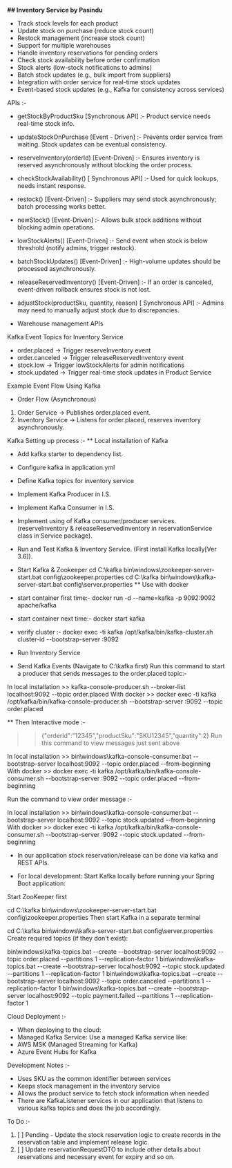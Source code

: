 **## Inventory Service by Pasindu**

* Track stock levels for each product
* Update stock on purchase (reduce stock count)
* Restock management (increase stock count)
* Support for multiple warehouses
* Handle inventory reservations for pending orders
* Check stock availability before order confirmation
* Stock alerts (low-stock notifications to admins)
* Batch stock updates (e.g., bulk import from suppliers)
* Integration with order service for real-time stock updates
* Event-based stock updates (e.g., Kafka for consistency across services)

APIs :-
* getStockByProductSku [Synchronous API] :- Product service needs real-time stock info.

* updateStockOnPurchase [Event - Driven] :- Prevents order service from waiting. Stock updates can be eventual consistency.

* reserveInventory(orderId) [Event-Driven] :- Ensures inventory is reserved asynchronously without blocking the order process.

* checkStockAvailability() [ Synchronous API] :- Used for quick lookups, needs instant response.

* restock() [Event-Driven] :- Suppliers may send stock asynchronously; batch processing works better.

* newStock() [Event-Driven] :- Allows bulk stock additions without blocking admin operations.

* lowStockAlerts() [Event-Driven] :- Send event when stock is below threshold (notify admins, trigger restock).

* batchStockUpdates() [Event-Driven] :- High-volume updates should be processed asynchronously.

* releaseReservedInventory() [Event-Driven] :- If an order is canceled, event-driven rollback ensures stock is not lost.

* adjustStock(productSku, quantity, reason) [ Synchronous API] :- Admins may need to manually adjust stock due to discrepancies.

* Warehouse management APIs


Kafka Event Topics for Inventory Service
* order.placed → Trigger reserveInventory event
* order.canceled → Trigger releaseReservedInventory event
* stock.low → Trigger lowStockAlerts for admin notifications
* stock.updated → Trigger real-time stock updates in Product Service

Example Event Flow Using Kafka
* Order Flow (Asynchronous)
1. Order Service → Publishes order.placed event.
2. Inventory Service → Listens for order.placed, reserves inventory asynchronously.

Kafka Setting up process :-
** Local installation of Kafka
* Add kafka starter to dependency list.
* Configure kafka in application.yml
* Define Kafka topics for inventory service
* Implement Kafka Producer in I.S.
* Implement Kafka Consumer in I.S.
* Implement using of Kafka consumer/producer services. (reserveInventory & releaseReservedInventory in reservationService class in Service package).
* Run and Test Kafka & Inventory Service. (First install Kafka locally[Ver 3.6]).
* Start Kafka & Zookeeper
  cd C:\kafka
  bin\windows\zookeeper-server-start.bat config\zookeeper.properties
  cd C:\kafka
  bin\windows\kafka-server-start.bat config\server.properties
** Use with docker
* start container first time:- docker run -d --name=kafka -p 9092:9092 apache/kafka
* start container next time:- docker start kafka
* verify cluster :- docker exec -ti kafka /opt/kafka/bin/kafka-cluster.sh cluster-id --bootstrap-server :9092

* Run Inventory Service
* Send Kafka Events (Navigate to C:\kafka first)
Run this command to start a producer that sends messages to the order.placed topic:-
>>
In local installation >> kafka-console-producer.sh --broker-list localhost:9092 --topic order.placed
With docker >> docker exec -ti kafka /opt/kafka/bin/kafka-console-producer.sh --bootstrap-server :9092 --topic order.placed
>>
** Then Interactive mode :-
>>{"orderId":"12345","productSku":"SKU12345","quantity":2}
Run this command to view messages just sent above
>>
In local installation >> bin\windows\kafka-console-consumer.bat --bootstrap-server localhost:9092 --topic order.placed --from-beginning
With docker >> docker exec -ti kafka /opt/kafka/bin/kafka-console-consumer.sh --bootstrap-server :9092 --topic order.placed --from-beginning
>>

Run the command to view order message :-
>>
In local installation >> bin\windows\kafka-console-consumer.bat --bootstrap-server localhost:9092 --topic stock.updated --from-beginning
With docker >> docker exec -ti kafka /opt/kafka/bin/kafka-console-consumer.sh --bootstrap-server :9092 --topic stock.updated --from-beginning
>>

* In our application stock reservation/release can be done via kafka and REST APIs.

* For local development:
Start Kafka locally before running your Spring Boot application:

Start ZooKeeper first
>>
cd C:\kafka
bin\windows\zookeeper-server-start.bat config\zookeeper.properties
Then start Kafka in a separate terminal
>>
cd C:\kafka
bin\windows\kafka-server-start.bat config\server.properties
Create required topics (if they don't exist):

>>
bin\windows\kafka-topics.bat --create --bootstrap-server localhost:9092 --topic order.placed --partitions 1 --replication-factor 1
bin\windows\kafka-topics.bat --create --bootstrap-server localhost:9092 --topic stock.updated --partitions 1 --replication-factor 1
bin\windows\kafka-topics.bat --create --bootstrap-server localhost:9092 --topic order.canceled --partitions 1 --replication-factor 1
bin\windows\kafka-topics.bat --create --bootstrap-server localhost:9092 --topic payment.failed --partitions 1 --replication-factor 1


Cloud Deployment :-
* When deploying to the cloud:
* Managed Kafka Service: Use a managed Kafka service like:
* AWS MSK (Managed Streaming for Kafka)
* Azure Event Hubs for Kafka

Development Notes :-
* Uses SKU as the common identifier between services
* Keeps stock management in the inventory service
* Allows the product service to fetch stock information when needed
* There are KafkaListener services in our application that listens to various kafka topics and does the job accordingly.




To Do :-

1. [ ] Pending - Update the stock reservation logic to create records in the reservation table and implement release logic.
2. [ ] Update reservationRequestDTO to include other details about reservations and necessary event for expiry and so on.

	             

